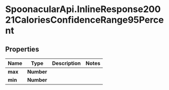 # SpoonacularApi.InlineResponse20021CaloriesConfidenceRange95Percent

## Properties

Name | Type | Description | Notes
------------ | ------------- | ------------- | -------------
**max** | **Number** |  | 
**min** | **Number** |  | 


